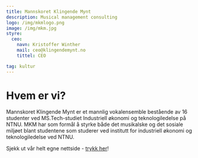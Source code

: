 ```yaml
---
title: Mannskoret Klingende Mynt
description: Musical management consulting
logo: /img/mkmlogo.png
image: /img/mkm.jpg
styre:
  ceo:
    navn: Kristoffer Winther
    mail: ceo@klingendemynt.no
    tittel: CEO

tag: kultur
---
```


# Hvem er vi?

Mannskoret Klingende Mynt er et mannlig vokalensemble bestående av 16 studenter ved MS.Tech-studiet Industriell økonomi og teknologiledelse på NTNU. MKM har som formål å styrke både det musikalske og det sosiale miljøet blant studentene som studerer ved institutt for industriell økonomi og teknologiledelse ved NTNU.

Sjekk ut vår helt egne nettside - [trykk her](http://klingendemynt.no/)!
